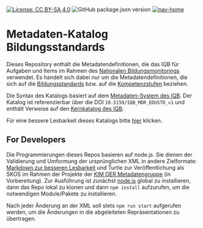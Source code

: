 [![License: CC BY-SA 4.0](https://img.shields.io/badge/License-CC%20BY--SA%204.0-lightgrey.svg)](https://creativecommons.org/licenses/by-sa/4.0/)
![GitHub package.json version](https://img.shields.io/github/package-json/v/iqb-berlin/mdc-educational-standards?style=flat-square)
[![nav-home](https://img.shields.io/badge/nav--home-iqb@github-blueviolet)](https://iqb-berlin.github.io/)
# Metadaten-Katalog Bildungsstandards

Dieses Repository enthält die Metadatendefinitionen, die das IQB für Aufgaben und Items im Rahmen des [Nationalen Bildungsmonitorings](https://www.kmk.org/themen/qualitaetssicherung-in-schulen/bildungsmonitoring.html) verwendet. Es handelt sich dabei nur um die Metadatendefinitionen, die sich auf die [Bildungsstandards](https://www.iqb.hu-berlin.de/bista) bzw. auf die [Kompetenzstufen](https://www.iqb.hu-berlin.de/bista/ksm/) beziehen.

Die Syntax des Katalogs basiert auf dem [Metadaten-System des IQB](https://github.com/iqb-berlin/mdc-schemadefinition). Der Katalog ist referenzierbar über die DOI `10.5159/IQB_MDR_EDUSTD_v1` und enthält Verweise auf den [Kernkatalog des IQB](https://doi.org/10.5159/IQB_MDR_Core_v1).   

Für eine bessere Lesbarkeit dieses Katalogs bitte [hier](docs/catalog.md) klicken.

## For Developers
Die Programmierungen dieses Repos basieren auf node.js. Sie dienen der Validierung und Umformung der ursprünglichen XML in andere Zielformate: [Markdown zur besseren Lesbarkeit](docs/catalog.md) und Turtle zur Veröffentlichung als SKOS im Rahmen der Projekte der [KIM OER Metadatengruppe](https://wiki.dnb.de/display/DINIAGKIM/OER-Metadatengruppe) (in Vorbereitung). Zur Ausführung ist zunächst [node.js](https://nodejs.org/en/download/) global zu installieren, dann das Repo lokal zu klonen und dann `npm install` aufzurufen, um die notwendigen Module/Pakete zu installieren.

Nach jeder Änderung an der XML soll stets `npm run start` aufgerufen werden, um die Änderungen in die abgeleiteten Repräsentationen zu übertragen.
